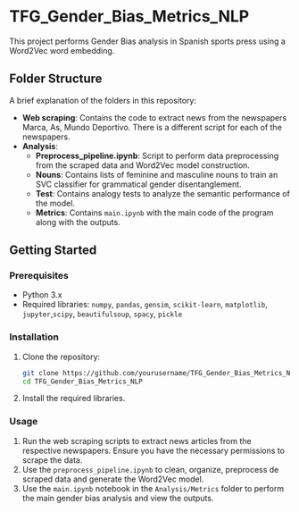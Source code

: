 # TFG_Gender_Bias_Metrics_NLP

This project performs Gender Bias analysis in Spanish sports press using a Word2Vec word embedding.

## Folder Structure

A brief explanation of the folders in this repository:

- **Web scraping**: Contains the code to extract news from the newspapers Marca, As, Mundo Deportivo. There is a different script for each of the newspapers.
- **Analysis**:
  - **Preprocess_pipeline.ipynb**: Script to perform data preprocessing from the scraped data and Word2Vec model construction. 
  - **Nouns**: Contains lists of feminine and masculine nouns to train an SVC classifier for grammatical gender disentanglement.
  - **Test**: Contains analogy tests to analyze the semantic performance of the model.
  - **Metrics**: Contains `main.ipynb` with the main code of the program along with the outputs.

## Getting Started

### Prerequisites

- Python 3.x
- Required libraries: `numpy`, `pandas`, `gensim`, `scikit-learn`, `matplotlib`, `jupyter`,`scipy`, `beautifulsoup`, `spacy`, `pickle`

### Installation

1. Clone the repository:
    ```bash
    git clone https://github.com/yourusername/TFG_Gender_Bias_Metrics_NLP.git
    cd TFG_Gender_Bias_Metrics_NLP
    ```

2. Install the required libraries.

### Usage

1. Run the web scraping scripts to extract news articles from the respective newspapers. Ensure you have the necessary permissions to scrape the data.
2. Use the `preprocess_pipeline.ipynb` to clean, organize, preprocess de scraped data and generate the Word2Vec model.
3. Use the `main.ipynb` notebook in the `Analysis/Metrics` folder to perform the main gender bias analysis and view the outputs.
